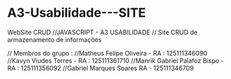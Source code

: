 # A3-Usabilidade---SITE
WebSite CRUD 
//JAVASCRIPT - A3 USABILIDADE 
// Site CRUD de armazenamento de informações 

// Membros do grupo : 
//Matheus Felipe Oliveira - RA : 125111346090
//Kavyn Viudes Torres - RA : 125111361710
//Manrik Gabriel Palafoz Bispo - RA : 125111356092
//Gabriel Marques Soares RA -  125111346709 
